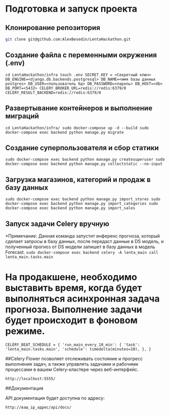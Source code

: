 # Подготовка и запуск проекта

## Клонирование репозитория
```bash
git clone git@github.com:AlexBesedin/LentaHackathon.git
```


## Создание файла с переменными окружения (.env)
`
cd LentaHackathon/infra
touch .env
SECRET_KEY = <Секретный ключ>
DB_ENGINE=<django.db.backends.postgresql>
DB_NAME=<имя базы данных postgres>
DB_USER=<пользователь бд>
DB_PASSWORD=<пароль>
DB_HOST=<db>
DB_PORT=<5432>
CELERY_BROKER_URL=redis://redis:6379/0
CELERY_RESULT_BACKEND=redis://redis:6379/0
`

## Развертывание контейнеров и выполнение миграций
`cd LentaHackathon/infra/
sudo docker-compose up -d --build
sudo docker-compose exec backend python manage.py migrate`


## Создание суперпользователя и сбор статики
`sudo docker-compose exec backend python manage.py createsuperuser
sudo docker-compose exec backend python manage.py collectstatic --no-input`

## Загрузка магазинов, категорий и продаж в базу данных
`sudo docker-compose exec backend python manage.py import_stores
sudo docker-compose exec backend python manage.py import_categories
sudo docker-compose exec backend python manage.py import_sales`


## Запуск задачи Celery вручную

*Примечание: Данная команда запустит инференс прогноза, который сделает запросы в базу данных, после передаст данные в DS модель, и полученный прогноз от DS модели запишет в базу данных в модель Forecast.
`sudo docker-compose exec backend celery -A lenta_main call lenta_main.tasks.main`

# На продакшене, необходимо выставить время, когда будет выполняться асинхронная задача прогноза. Выполнение задачи будет происходит в фоновом режиме.
`CELERY_BEAT_SCHEDULE = {
    'run_main_every_10_min': {
        'task': 'lenta_main.tasks.main',
        'schedule': timedelta(minutes=10),
    },
}`

##Celery Flower позволяет отслеживать состояние и прогресс выполнения задач, а также управлять задачами и рабочими процессами в вашем Celery-кластере через веб-интерфейс.

`http://localhost:5555/`


##Документация

API документация будет доступна по адресу:

`http://ваш_ip_адрес/api/docs/`
